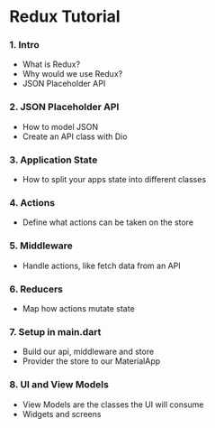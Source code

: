 # Redux Tutorial

### 1. Intro
- What is Redux?
- Why would we use Redux?
- JSON Placeholder API

### 2. JSON Placeholder API
- How to model JSON
- Create an API class with Dio

### 3. Application State
- How to split your apps state into different classes

### 4. Actions
- Define what actions can be taken on the store

### 5. Middleware
- Handle actions, like fetch data from an API

### 6. Reducers
- Map how actions mutate state

### 7. Setup in main.dart
- Build our api, middleware and store
- Provider the store to our MaterialApp

### 8. UI and View Models
- View Models are the classes the UI will consume
- Widgets and screens
